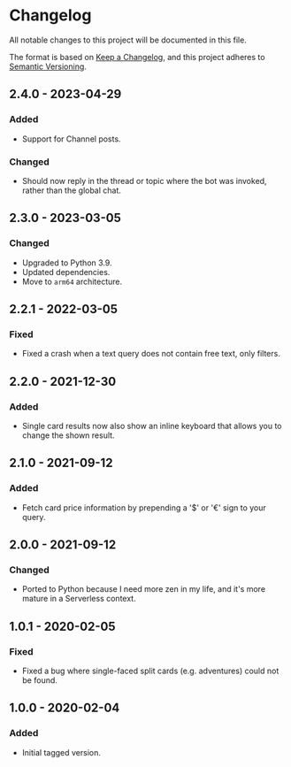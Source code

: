 # Changelog

All notable changes to this project will be documented in this file.

The format is based on [Keep a Changelog](https://keepachangelog.com/en/1.0.0/),
and this project adheres to [Semantic Versioning](https://semver.org/spec/v2.0.0.html).


## 2.4.0 - 2023-04-29

### Added

- Support for Channel posts.

### Changed

- Should now reply in the thread or topic where the bot was invoked, rather than the
  global chat.


## 2.3.0 - 2023-03-05

### Changed

- Upgraded to Python 3.9.
- Updated dependencies.
- Move to `arm64` architecture.


## 2.2.1 - 2022-03-05

### Fixed

- Fixed a crash when a text query does not contain free text, only filters.


## 2.2.0 - 2021-12-30

### Added

- Single card results now also show an inline keyboard that allows you to change the shown
  result.


## 2.1.0 - 2021-09-12

### Added

- Fetch card price information by prepending a '$' or '€' sign to your query.


## 2.0.0 - 2021-09-12

### Changed

- Ported to Python because I need more zen in my life, and it's more mature in a
  Serverless context.


## 1.0.1 - 2020-02-05

### Fixed

- Fixed a bug where single-faced split cards (e.g. adventures) could not be found.


## 1.0.0 - 2020-02-04

### Added

- Initial tagged version.

